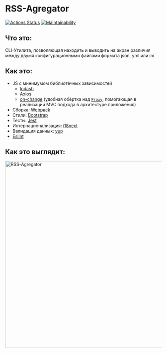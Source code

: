 # RSS-Agregator
[![Actions Status](https://github.com/neandreev/frontend-project-lvl3/workflows/hexlet-check/badge.svg)](https://github.com/neandreev/frontend-project-lvl3/actions)
[![Maintainability](https://api.codeclimate.com/v1/badges/6aa59dd715928a165f0b/maintainability)](https://codeclimate.com/github/neandreev/RSS-Agregator/maintainability)

## Что это:
CLI-Утилита, позволяющая находить и выводить на экран различия между двумя конфигурационными файлами формата json, yml или ini

## Как это:
 - JS с минимумом библиотечных зависимостей
    - [lodash](https://github.com/lodash/lodash)
    - [Axios](https://github.com/axios/axios)
    - [on-change](https://github.com/sindresorhus/on-change) (удобная обёртка над [`Proxy`](https://developer.mozilla.org/en-US/docs/Web/JavaScript/Reference/Global_Objects/Proxy), помогающая в реализации MVC подхода в архитектуре приложения)
 - Сборка: [Webpack](https://github.com/webpack/webpack)
 - Стили: [Bootstrap](https://github.com/twbs/bootstrap)
 - Тесты: [Jest](https://github.com/facebook/jest)
 - Интернационализация: [i18next](https://github.com/i18next/i18next)
 - Валидация данных: [yup](https://github.com/jquense/yup)
 - [Eslint](https://github.com/eslint/eslint)

## Как это выглядит:
<img src="https://neandreev.ru/images/RSS-Agregator_lowres.gif" alt="RSS-Agregator" width="600"/>

